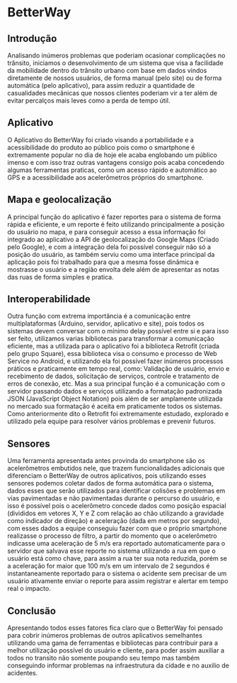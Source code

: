 # BetterWay

## Introdução

Analisando inúmeros problemas que poderiam ocasionar complicações no trânsito, iniciamos o desenvolvimento de um sistema que visa a facilidade da mobilidade dentro do trânsito urbano com base em dados vindos diretamente de nossos usuários, de forma manual (pelo site) ou de forma automática (pelo aplicativo), para assim reduzir a quantidade de casualidades mecânicas que nossos clientes poderiam vir a ter além de evitar percalços mais leves como a perda de tempo útil.

## Aplicativo

O Aplicativo do BetterWay foi criado visando a portabilidade e a acessibilidade do produto ao público pois como o smartphone é extremamente popular no dia de hoje ele acaba englobando um público imenso e com isso traz outras vantagens consigo pois acaba concedendo algumas ferramentas praticas, como um acesso rápido e automático ao GPS e a acessibilidade aos acelerômetros próprios do smartphone.

## Mapa e geolocalização

A principal função do aplicativo é fazer reportes para o sistema de forma rápida e eficiente, e um reporte é feito utilizando principalmente a posição do usuário no mapa, e para conseguir acesso a essa informação foi integrado ao aplicativo a API de geolocalização do Google Maps (Criado pelo Google), e com a integração dela foi possível conseguir não só a posição do usuário, as também serviu como uma interface principal da aplicação pois foi trabalhado para que a mesma fosse dinâmica e mostrasse o usuário e a região envolta dele além de apresentar as notas das ruas de forma simples e pratica.
  
## Interoperabilidade

Outra função com extrema importância é a comunicação entre multiplataformas (Arduino, servidor, aplicativo e site), pois todos os sistemas devem conversar com o mínimo delay possível entre si e para isso ser feito, utilizamos varias bibliotecas para transformar a comunicação eficiente, mas a utilizada para o aplicativo foi a biblioteca Retrofit (criada pelo grupo Square), essa biblioteca visa o consumo e processo de Web Service no Android, e utilizando ela foi possível fazer inúmeros processos práticos e praticamente em tempo real, como: Validação de usuário, envio e recebimento de dados, solicitação de serviços, controle e tratamento de erros de conexão, etc. Mas a sua principal função é a comunicação com o servidor passando dados e serviços utilizando a formatação padronizada JSON (JavaScript Object Notation) pois além de ser amplamente utilizada no mercado sua formatação é aceita em praticamente todos os sistemas. Como anteriormente dito o Retrofit foi extremamente estudado, explorado e utilizado pela equipe para resolver vários problemas e prevenir futuros.
  
## Sensores

Uma ferramenta apresentada antes provinda do smartphone são os acelerômetros embutidos nele, que trazem funcionalidades adicionais que diferenciam o BetterWay de outros aplicativos, pois utilizando esses sensores podemos coletar dados de forma automática para o sistema, dados esses que serão utilizados para identificar colisões e problemas em vias pavimentadas e não pavimentadas durante o percurso do usuário, e isso é possível pois o acelerômetro concede dados como posição espacial (divididos em vetores X, Y e Z com relação ao chão utilizando a gravidade como indicador de direção) e aceleração (dada em metros por segundo), com esses dados a equipe conseguiu fazer com que o próprio smartphone realizasse o processo de filtro, a partir do momento que o acelerômetro indicasse uma aceleração de 5 m/s era reportado automaticamente para o servidor que salvava esse reporte no sistema utilizando a rua em que o usuário está como chave, para assim a rua ter sua nota reduzida, porém se a aceleração for maior que 100 m/s em um intervalo de 2 segundos é instantaneamente reportado para o sistema o acidente sem precisar de um usuário ativamente enviar o reporte para assim registrar e alertar em tempo real o impacto.
  
## Conclusão  

Apresentando todos esses fatores fica claro que o BetterWay foi pensado para cobrir inúmeros problemas de outros aplicativos semelhantes utilizando uma gama de ferramentas e bibliotecas para contribuir para a melhor utilização possível do usuário e cliente, para poder assim auxiliar a todos no transito não somente poupando seu tempo mas também conseguindo informar problemas na infraestrutura da cidade e no auxilio de acidentes. 
	
